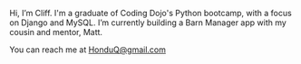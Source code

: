 Hi, I’m Cliff. I'm a graduate of Coding Dojo's Python bootcamp, with a focus on Django and MySQL.
I’m currently building a Barn Manager app with my cousin and mentor, Matt.

You can reach me at HonduQ@gmail.com

<!---
HonduQ/HonduQ is a ✨ special ✨ repository because its `README.md` (this file) appears on your GitHub profile.
You can click the Preview link to take a look at your changes.
--->
